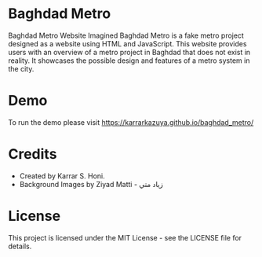 # Baghdad Metro
Baghdad Metro Website Imagined
Baghdad Metro is a fake metro project designed as a website using HTML and JavaScript. This website provides users with an overview of a metro project in Baghdad that does not exist in reality. It showcases the possible design and features of a metro system in the city.

# Demo
To run the demo please visit https://karrarkazuya.github.io/baghdad_metro/


# Credits
* Created by Karrar S. Honi.
* Background Images by Ziyad Matti - زياد متي

# License
This project is licensed under the MIT License - see the LICENSE file for details.
